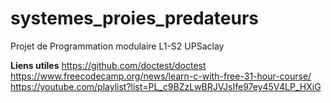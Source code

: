 # systemes_proies_predateurs
Projet de Programmation modulaire L1-S2 UPSaclay


**Liens utiles**
https://github.com/doctest/doctest
https://www.freecodecamp.org/news/learn-c-with-free-31-hour-course/
https://youtube.com/playlist?list=PL_c9BZzLwBRJVJsIfe97ey45V4LP_HXiG
